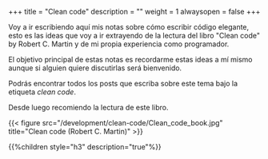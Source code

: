 +++
title = "Clean code"
description = ""
weight = 1
alwaysopen = false
+++

Voy a ir escribiendo aquí mis notas sobre cómo escribir código elegante, esto es las ideas que voy a ir extrayendo de la lectura del libro "Clean code" by Robert C. Martin y de mi propia experiencia como programador.

El objetivo principal de estas notas es recordarme estas ideas a mí mismo aunque si alguien quiere discutirlas será bienvenido.

Podrás encontrar todos los posts que escriba sobre este tema bajo la etiqueta _clean code_.

Desde luego recomiendo la lectura de este libro.

{{< figure src="/development/clean-code/Clean_code_book.jpg" title="Clean code (Robert C. Martin)" >}}


{{%children style="h3" description="true"%}}